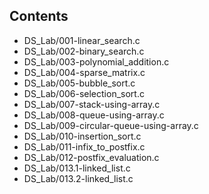 ## Contents

- DS_Lab/001-linear_search.c
- DS_Lab/002-binary_search.c
- DS_Lab/003-polynomial_addition.c
- DS_Lab/004-sparse_matrix.c
- DS_Lab/005-bubble_sort.c
- DS_Lab/006-selection_sort.c
- DS_Lab/007-stack-using-array.c
- DS_Lab/008-queue-using-array.c
- DS_Lab/009-circular-queue-using-array.c
- DS_Lab/010-insertion_sort.c
- DS_Lab/011-infix_to_postfix.c
- DS_Lab/012-postfix_evaluation.c
- DS_Lab/013.1-linked_list.c
- DS_Lab/013.2-linked_list.c
